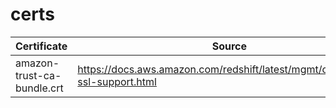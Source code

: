 # certs

| **Certificate**            | **Source**                                                                   | **Purpose**          | **Expires** |
| -------------------------- | ---------------------------------------------------------------------------- | -------------------- | ----------- |
| amazon-trust-ca-bundle.crt | https://docs.aws.amazon.com/redshift/latest/mgmt/connecting-ssl-support.html | Redshift Connections | 2040        |
